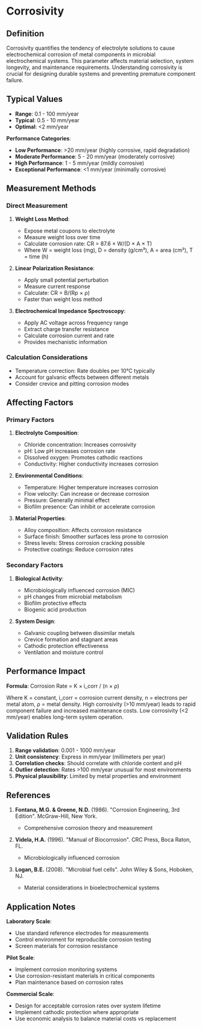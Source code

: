 <!--
Parameter ID: corrosivity
Category: chemical
Generated: 2025-01-16T12:03:00.000Z
-->

# Corrosivity

## Definition

Corrosivity quantifies the tendency of electrolyte solutions to cause
electrochemical corrosion of metal components in microbial electrochemical
systems. This parameter affects material selection, system longevity, and
maintenance requirements. Understanding corrosivity is crucial for designing
durable systems and preventing premature component failure.

## Typical Values

- **Range**: 0.1 - 100 mm/year
- **Typical**: 0.5 - 10 mm/year
- **Optimal**: <2 mm/year

**Performance Categories**:

- **Low Performance**: >20 mm/year (highly corrosive, rapid degradation)
- **Moderate Performance**: 5 - 20 mm/year (moderately corrosive)
- **High Performance**: 1 - 5 mm/year (mildly corrosive)
- **Exceptional Performance**: <1 mm/year (minimally corrosive)

## Measurement Methods

### Direct Measurement

1. **Weight Loss Method**:

   - Expose metal coupons to electrolyte
   - Measure weight loss over time
   - Calculate corrosion rate: CR = 87.6 × W/(D × A × T)
   - Where W = weight loss (mg), D = density (g/cm³), A = area (cm²), T = time
     (h)

2. **Linear Polarization Resistance**:

   - Apply small potential perturbation
   - Measure current response
   - Calculate: CR = B/(Rp × ρ)
   - Faster than weight loss method

3. **Electrochemical Impedance Spectroscopy**:
   - Apply AC voltage across frequency range
   - Extract charge transfer resistance
   - Calculate corrosion current and rate
   - Provides mechanistic information

### Calculation Considerations

- Temperature correction: Rate doubles per 10°C typically
- Account for galvanic effects between different metals
- Consider crevice and pitting corrosion modes

## Affecting Factors

### Primary Factors

1. **Electrolyte Composition**:

   - Chloride concentration: Increases corrosivity
   - pH: Low pH increases corrosion rate
   - Dissolved oxygen: Promotes cathodic reactions
   - Conductivity: Higher conductivity increases corrosion

2. **Environmental Conditions**:

   - Temperature: Higher temperature increases corrosion
   - Flow velocity: Can increase or decrease corrosion
   - Pressure: Generally minimal effect
   - Biofilm presence: Can inhibit or accelerate corrosion

3. **Material Properties**:
   - Alloy composition: Affects corrosion resistance
   - Surface finish: Smoother surfaces less prone to corrosion
   - Stress levels: Stress corrosion cracking possible
   - Protective coatings: Reduce corrosion rates

### Secondary Factors

1. **Biological Activity**:

   - Microbiologically influenced corrosion (MIC)
   - pH changes from microbial metabolism
   - Biofilm protective effects
   - Biogenic acid production

2. **System Design**:
   - Galvanic coupling between dissimilar metals
   - Crevice formation and stagnant areas
   - Cathodic protection effectiveness
   - Ventilation and moisture control

## Performance Impact

**Formula**: Corrosion Rate = K × i_corr / (n × ρ)

Where K = constant, i_corr = corrosion current density, n = electrons per metal
atom, ρ = metal density. High corrosivity (>10 mm/year) leads to rapid component
failure and increased maintenance costs. Low corrosivity (<2 mm/year) enables
long-term system operation.

## Validation Rules

1. **Range validation**: 0.001 - 1000 mm/year
2. **Unit consistency**: Express in mm/year (millimeters per year)
3. **Correlation checks**: Should correlate with chloride content and pH
4. **Outlier detection**: Rates >100 mm/year unusual for most environments
5. **Physical plausibility**: Limited by metal properties and environment

## References

1. **Fontana, M.G. & Greene, N.D.** (1986). "Corrosion Engineering, 3rd
   Edition". McGraw-Hill, New York.

   - Comprehensive corrosion theory and measurement

2. **Videla, H.A.** (1996). "Manual of Biocorrosion". CRC Press, Boca Raton, FL.

   - Microbiologically influenced corrosion

3. **Logan, B.E.** (2008). "Microbial fuel cells". John Wiley & Sons, Hoboken,
   NJ.
   - Material considerations in bioelectrochemical systems

## Application Notes

**Laboratory Scale**:

- Use standard reference electrodes for measurements
- Control environment for reproducible corrosion testing
- Screen materials for corrosion resistance

**Pilot Scale**:

- Implement corrosion monitoring systems
- Use corrosion-resistant materials in critical components
- Plan maintenance based on corrosion rates

**Commercial Scale**:

- Design for acceptable corrosion rates over system lifetime
- Implement cathodic protection where appropriate
- Use economic analysis to balance material costs vs replacement
